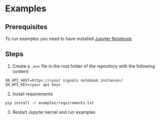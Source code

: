 # Examples

## Prerequisites
To run examples you need to have installed [Jupyter Notebook](https://jupyter.org/)

## Steps
1. Create a `.env` file in the root folder of the repository with the following content:
```dotenv
SN_API_HOST=https://<your signals notebook instance>/
SN_API_KEY=<your api key>
```
2. Install requirements
```shell
pip install -r examples/requirements.txt
``` 
3. Restart Jupyter kernel and run examples
